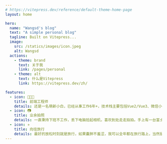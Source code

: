 ```yaml
---
# https://vitepress.dev/reference/default-theme-home-page
layout: home

hero:
  name: "Wangsd's blog"
  text: "A simple personal blog"
  tagline: Built on Vitepress...
  image:
    src: /statics/images/icon.jpeg
    alt: Wangsd
  actions:
    - theme: brand
      text: 关于我
      link: /pages/personal
    - theme: alt
      text: 什么是Vitepress
      link: https://vitepress.dev/zh/

features:
  - icon: 👨🏻‍💻
    title: 前端工程师
    details: 还是一名萌新小白，已经从事工作6年+，技术栈主要包括Vue2/Vue3、微信小程序、React等，还需要努力啊！
  - icon: 📷
    title: 业余拍照
    details: 一直秉持下班不工作，丢下电脑拾起相机，喜欢到处走走拍拍。手上有一台富士X100F、和一台富士XT5，胶片感🈵️🈵️当当。
  - icon: ✈️
    title: 向往旅行
    details: 最好的放松时刻就是旅行，如果囊肿不羞涩，我可以全年都在旅行路上，当然是我最爱的女朋友一起...
---
```


